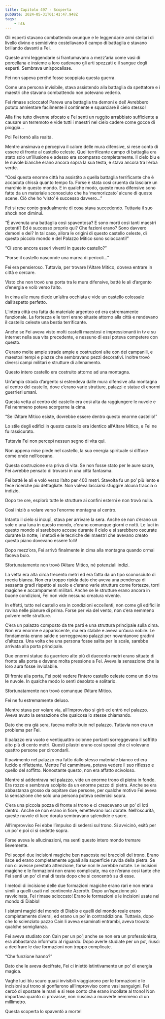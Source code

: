 ```yaml
---
title: Capitolo 497 - Scoperta
pubDate: 2024-05-31T01:41:47.948Z
tags:
    - htk
---
```


Gli esperti stavano combattendo ovunque e le leggendarie armi stellari di livello divino e semidivino costellavano il campo di battaglia e stavano brillando davanti a Fei.

Queste armi leggendarie si frantumavano a mezz’aria come vasi di porcellana e insieme a loro cadevano gli arti spezzati e il sangue degli esperti. Sembrava un’apocalisse.

Fei non sapeva perché fosse scoppiata questa guerra.

Come una persona invisibile, stava assistendo alla battaglia da spettatore e i maestri che stavano combattendo non potevano vederlo.

Fei rimase scioccato! Pareva una battaglia tra demoni e dei! Avrebbero potuto annientare facilmente il continente e squarciare il cielo stesso!

Alla fine tutto divenne sfocato e Fei sentì un ruggito arrabbiato sufficiente a causare un terremoto e vide tutti i maestri nel cielo cadere come gocce di pioggia…

Poi Fei tornò alla realtà.

Mentre ansimava e percepiva il calore delle mura difensive, si rese conto di essere di fronte al castello celeste. Quel terrificante campo di battaglia era stato solo un’illusione e adesso era scomparso completamente. Il cielo blu e le nuvole bianche erano ancora sopra la sua testa, e stava ancora tra l’erba verde.

“Così questa enorme città ha assistito a quella battaglia terrificante che è accaduta chissà quanto tempo fa. Forse è stata così cruenta da lasciare un marchio in questo mondo. E in qualche modo, queste mura difensive sono fatte da un materiale sconosciuto che ha ‘memorizzato’ alcune di queste scene. Ciò che ho ‘visto’ è successo davvero…”

Fei si rese conto gradualmente di cosa stava succedendo. Tuttavia il suo shock non diminuì.

“È avvenuta una battaglia così spaventosa? E sono morti così tanti maestri potenti? Ed è successo proprio qui? Che fazioni erano? Sono davvero demoni e dei? In tal caso, allora le origini di questo castello celeste, di questo piccolo mondo e del Palazzo Mitico sono scioccanti!”

“Ci sono ancora esseri viventi in questo castello?”

“Forse il castello nasconde una marea di pericoli…”

Fei era pensieroso. Tuttavia, per trovare l’Altare Mitico, doveva entrare in città e cercare.

Visto che non trovò una porta tra le mura difensive, batté le ali d’argento d’energia e volò verso l’alto.

In cima alle mura diede un’altra occhiata e vide un castello colossale dall’aspetto perfetto.

L’intera città era fatta da materiale argenteo ed era estremamente funzionale. La fortezza e le torri erano situate attorno alla città e rendevano il castello celeste una bestia terrificante.

Anche se Fei aveva visto molti castelli maestosi e impressionanti in tv e su internet nella sua vita precedente, e nessuno di essi poteva competere con questo.

C’erano molte ampie strade ampie e costruzioni alte con dei campanili, e maestosi tempi e piazze che sembravano pezzi decorativi. Inoltre trovò diversi campi militari e strutture di allenamento.

Questo intero castello era costruito attorno ad una montagna.

Un’ampia strada d’argento si estendeva dalle mura difensive alla montagna al centro del castello, dove c’erano varie strutture, palazzi e statue di enormi guerrieri umani.

Questa vetta al centro del castello era così alta da raggiungere le nuvole e Fei nemmeno poteva scorgerne la cima.

“Se l’Altare Mitico esiste, dovrebbe essere dentro questo enorme castello!”

Lo stile degli edifici in questo castello era identico all’Altare Mitico, e Fei ne fu rassicurato.

Tuttavia Fei non percepì nessun segno di vita qui.

Non appena mise piede nel castello, la sua energia spirituale si diffuse come onde nell’oceano.

Questa costruzione era priva di vita. Se non fosse stato per le aure sacre, Fei avrebbe pensato di trovarsi in una città fantasma.

Fei batté le ali e volò verso l’alto per 400 metri. Stavolta fu un po’ più lento e fece ricerche più dettagliate. Non voleva lasciarsi sfuggire alcuna traccia o indizio.

Dopo tre ore, esplorò tutte le strutture ai confini esterni e non trovò nulla.

Così iniziò a volare verso l’enorme montagna al centro.

Intanto il cielo si incupì, stava per arrivare la sera. Anche se non c’erano un sole o una luna in questo mondo, c’erano comunque giorni e notti. Le luci in questo mondo si sarebbero accese durante il cielo e si sarebbero oscurate durante la notte; i metodi e le tecniche dei maestri che avevano creato questo piano dovevano essere folli!

Dopo mezz’ora, Fei arrivò finalmente in cima alla montagna quando ormai faceva buio.

Sfortunatamente non trovò l’Altare Mitico, né potenziali indizi.

La vetta era alta circa trecento metri ed era fatta da un tipo sconosciuto di roccia bianca. Non era troppo ripida dato che aveva una pendenza di sessanta gradi rispetto al suolo e c’erano varie strutture come fortezze, torri magiche e accampamenti militari. Anche se le strutture erano ancora in buone condizioni, Fei non vide nessuna creatura vivente.

In effetti, tutto nel castello era in condizioni eccellenti, non come gli edifici in rovina nelle pianure di prima. Forse per via del vento, non c’era nemmeno polvere nelle strutture.

C’era un palazzo composto da tre parti e una struttura principale sulla cima. Non era enorme e appariscente, ma era stabile e aveva un’aura nobile. Le fondamenta erano salde e sorreggevano palazzi per novantanove gradini d’altezza. Una volta che una persona fosse salita per le scale, sarebbe arrivata alla porta principale.

Due enormi statue da guerriero alte più di duecento metri erano situate di fronte alla porta e davano molta pressione a Fei. Aveva la sensazione che la loro aura fosse inviolabile.

Di fronte alla porta, Fei poté vedere l’intero castello celeste come un dio tra le nuvole. In qualche modo lo sentì desolato e solitario.

Sfortunatamente non trovò comunque l’Altare Mitico.

Fei ne fu estremamente deluso.

Mentre stava per volare via, all’improvviso si girò ed entrò nel palazzo. Aveva avuto la sensazione che qualcosa lo stesse chiamando.

Dato che era già sera, faceva molto buio nel palazzo. Tuttavia non era un problema per Fei.

Il palazzo era vuoto e ventiquattro colonne portanti sorreggevano il soffitto alto più di cento metri. Questi pilastri erano così spessi che ci volevano quattro persone per circondarli.

Il pavimento nel palazzo era fatto dallo stesso materiale bianco ed era lucido e riflettente. Mentre Fei camminava, poteva vedere il suo riflesso e quello del soffitto. Nonostante questo, non era affatto scivoloso.

Mentre si addentrava nel palazzo, vide un enorme trono di pietra in fondo. Era rozzo e sembrava scolpito da un enorme pezzo di pietra. Anche se era abbastanza grosso da ospitare due persone, per qualche motivo Fei aveva la sensazione che solo una persona poteva sedercisi sopra.

C’era una piccola pozza di fronte al trono e ci crescevano un po’ di loti dentro. Anche se non erano in fiore, emettevano luci dorate. Nell’oscurità, queste nuvole di luce dorata sembravano splendide e sacre.

All’improvviso Fei ebbe l’impulso di sedersi sul trono. Si avvicinò, esitò per un po’ e poi ci si sedette sopra.

Forse aveva le allucinazioni, ma sentì questo intero mondo tremare lievemente.

Poi scoprì due incisioni magiche ben nascoste nei braccioli del trono. Erano lisce ed erano completamente uguali alla superficie ruvida della pietra. Se non ci avesse prestato attenzione, forse non le avrebbe notate. Le incisioni magiche e le formazioni non erano complicate, ma ce n’erano così tante che Fei sentì un po’ di mal di testa dopo che si concentrò su di esse.

I metodi di incisione delle due formazioni magiche erano rari e non erano simili a quelli usati nel continente Azeroth. Dopo un’ispezione più ravvicinata, Fei rimase scioccato! Erano le formazioni e le incisioni usate nel mondo di Diablo!

I sistemi magici del mondo di Diablo e quelli del mondo reale erano completamente diversi, ed erano un po’ in contraddizione. Tuttavia, dopo che lo scienziato pazzo Cain li aveva esaminati entrambi, aveva trovato qualche somiglianza.

Fei aveva studiato con Cain per un po’; anche se non era un professionista, era abbastanza informato al riguardo. Dopo averle studiate per un po’, riuscì a decifrare le due formazioni non troppo complicate.

“Che funzione hanno?”

Dato che le aveva decifrate, Fei ci iniettò istintivamente un po’ di energia magica.

Vaghe luci blu scuro quasi invisibili viaggiarono per le formazioni e le incisioni sul trono si gonfiarono all’improvviso come vasi sanguigni. Fei cercò di spostare le mani e si rese conto che erano incollate al trono! Non importava quanto ci provasse, non riusciva a muoverle nemmeno di un millimetro.

Questa scoperta lo spaventò a morte!



